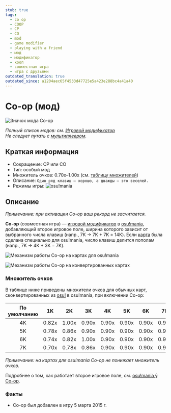 ```yaml
---
stub: true
tags:
  - co op
  - COOP
  - CP
  - CO
  - mod
  - game modifier
  - playing with a friend
  - мод
  - модификатор
  - кооп
  - совместная игра
  - игра с друзьями
outdated_translation: true
outdated_since: a1204aec65f4533d47725e5a423e288bc4a41a40
---
```


# Co-op (мод)

![Значок мода Co-op](/wiki/shared/mods/CP.png "Значок мода Co-op (CO)")

*Полный список модов: см. [Игровой модификатор](/wiki/Game_modifier)*\
*Не следует путать с [мультиплеером](/wiki/Gameplay/Multiplayer).*

## Краткая информация

- Сокращение: CP или CO
- Тип: особый мод
- Множитель очков: 0.70x–1.00x (см. [таблицу множителей](#множитель-очков))
- Описание: `Один ряд клавиш — хорошо, а дважды — это веселей.`
- Режимы игры: ![][osu!mania]

## Описание

*Примечание: при активации Co-op ваш рекорд не засчитается.*

**Co-op** (совместная игра) — [игровой модификатор](/wiki/Game_modifier) в [osu!mania](/wiki/Game_mode/osu!mania), добавляющий второе игровое поле, ширина которого зависит от выбранного числа клавиш (напр., 7K -> 7K + 7K = 14K). Если [карта](/wiki/Beatmap) была сделана специально для osu!mania, число клавиш делится пополам (напр., 7K -> 4K + 3K = 7K).

![Механизм работы Co-op на картах для osu!mania](img/CP-comparison-mania-specific-beatmap.jpg "Сравнение игры без Co-op (слева) и игры с Co-op (справа) на карте для osu!mania")

![Механизм работы Co-op на конвертированных картах](img/CP-comparison-converted-beatmap.jpg "Сравнение игры без Co-op (слева) и игры с Co-op (справа) на обычной карте, сконвертированной в режим osu!mania")

### Множитель очков

В таблице ниже приведены множители очков для обычных карт, сконвертированных из [osu!](/wiki/Game_mode/osu!) в osu!mania, при включении Co-op:

| По умолчанию | 1K | 2K | 3K | 4K | 5K | 6K | 7K | 8K | 9K |
| :-: | :-: | :-: | :-: | :-: | :-: | :-: | :-: | :-: | :-: |
| 4K | 0.82x | 1.00x | 0.90x | 0.90x | 0.90x | 0.90x | 0.90x | 0.90x | 0.90x |
| 5K | 0.78x | 0.86x | 0.90x | 0.90x | 0.90x | 0.90x | 0.90x | 0.90x | 0.90x |
| 6K | 0.74x | 0.82x | 1.00x | 0.90x | 0.90x | 0.90x | 0.90x | 0.90x | 0.90x |
| 7K | 0.70x | 0.78x | 0.86x | 0.90x | 0.90x | 0.90x | 0.90x | 0.90x | 0.90x |

*Примечание: на картах для osu!mania Co-op не понижает множитель очков.*

Подробнее о том, как работает второе игровое поле, см. [osu!mania § Co-op](/wiki/Game_mode/osu!mania#co-op).

### Факты

- Co-op был добавлен в игру 5 марта 2015 г.

[osu!mania]: /wiki/shared/mode/mania.png "osu!mania"
